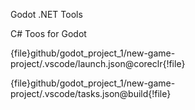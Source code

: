 Godot .NET Tools  

C# Toos for Godot  

{file}github/godot_project_1/new-game-project/.vscode/launch.json@coreclr{!file}

{file}github/godot_project_1/new-game-project/.vscode/tasks.json@build{!file}